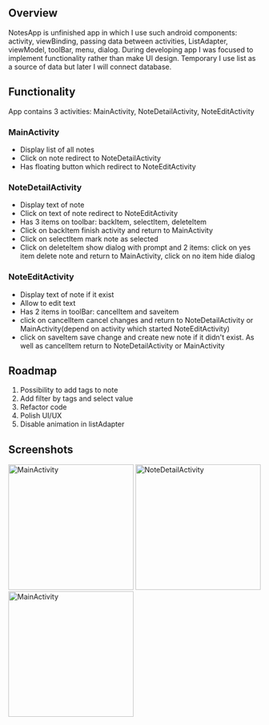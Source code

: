 ## Overview
NotesApp is unfinished app in which I use such android components: activity, viewBinding, passing data between activities, ListAdapter, viewModel, toolBar, menu, dialog.
During developing app I was focused to implement functionality rather than make UI design.
Temporary I use list as a source of data but later I will connect database.

## Functionality
App contains 3 activities: MainActivity, NoteDetailActivity, NoteEditActivity
### MainActivity
+ Display list of all notes
+ Click on note redirect to NoteDetailActivity
+ Has floating button which redirect to NoteEditActivity

### NoteDetailActivity
+ Display text of note
+ Click on text of note redirect to NoteEditActivity
+ Has 3 items on toolbar: backItem, selectItem, deleteItem
+ Click on backItem finish activity and return to MainActivity
+ Click on selectItem mark note as selected
+ Click on deleteItem show dialog with prompt and 2 items: click on yes item delete note and return to MainActivity, click on no item hide dialog

### NoteEditActivity
+ Display text of note if it exist
+ Allow to edit text
+ Has 2 items in toolBar: cancelItem and saveitem
+ click on cancelItem cancel changes and return to NoteDetailActivity or MainActivity(depend on activity which started NoteEditActivity)
+ click on saveItem save change and create new note if it didn't exist. As well as cancelItem return to NoteDetailActivity or MainActivity


## Roadmap
1. Possibility to add tags to note
2. Add filter by tags and select value
3. Refactor code
4. Polish UI/UX
5. Disable animation in listAdapter

## Screenshots
<img src="https://github.com/vzaliskyi/notesApp/assets/78689702/d05512ec-a8d8-4d4e-a498-e0973af2bd0f" alt="MainActivity" width="250">
<img src="https://github.com/vzaliskyi/notesApp/assets/78689702/98139325-279c-4577-97e4-891c1219e473" alt="NoteDetailActivity" width="250">
<img src="https://github.com/vzaliskyi/notesApp/assets/78689702/2c97c083-d53d-41ba-9673-2c286335d0e5" alt="MainActivity" width="250">

